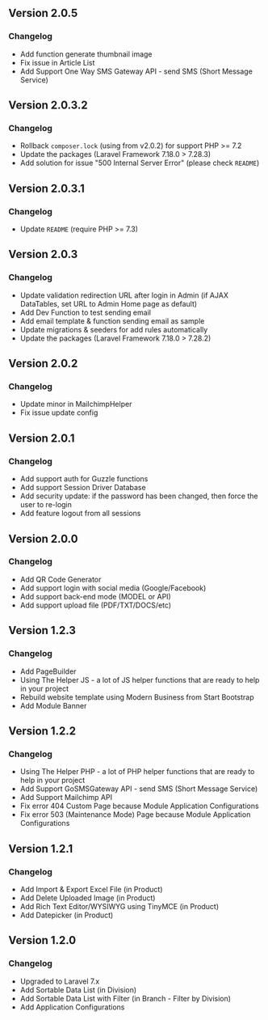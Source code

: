 ## Version 2.0.5
### Changelog
- Add function generate thumbnail image
- Fix issue in Article List
- Add Support One Way SMS Gateway API - send SMS (Short Message Service)

## Version 2.0.3.2
### Changelog
- Rollback `composer.lock` (using from v2.0.2) for support PHP >= 7.2
- Update the packages (Laravel Framework 7.18.0 > 7.28.3)
- Add solution for issue "500 Internal Server Error" (please check `README`)

## Version 2.0.3.1
### Changelog
- Update `README` (require PHP >= 7.3)

## Version 2.0.3
### Changelog
- Update validation redirection URL after login in Admin (if AJAX DataTables, set URL to Admin Home page as default)
- Add Dev Function to test sending email
- Add email template & function sending email as sample
- Update migrations & seeders for add rules automatically
- Update the packages (Laravel Framework 7.18.0 > 7.28.2)

## Version 2.0.2
### Changelog
- Update minor in MailchimpHelper
- Fix issue update config

## Version 2.0.1
### Changelog
- Add support auth for Guzzle functions
- Add support Session Driver Database
- Add security update: if the password has been changed, then force the user to re-login
- Add feature logout from all sessions

## Version 2.0.0
### Changelog
- Add QR Code Generator
- Add support login with social media (Google/Facebook)
- Add support back-end mode (MODEL or API)
- Add support upload file (PDF/TXT/DOCS/etc)

## Version 1.2.3
### Changelog
- Add PageBuilder
- Using The Helper JS - a lot of JS helper functions that are ready to help in your project
- Rebuild website template using Modern Business from Start Bootstrap
- Add Module Banner

## Version 1.2.2
### Changelog
- Using The Helper PHP - a lot of PHP helper functions that are ready to help in your project
- Add Support GoSMSGateway API - send SMS (Short Message Service)
- Add Support Mailchimp API
- Fix error 404 Custom Page because Module Application Configurations
- Fix error 503 (Maintenance Mode) Page because Module Application Configurations

## Version 1.2.1
### Changelog
- Add Import & Export Excel File (in Product)
- Add Delete Uploaded Image (in Product)
- Add Rich Text Editor/WYSIWYG using TinyMCE (in Product)
- Add Datepicker (in Product)

## Version 1.2.0
### Changelog
- Upgraded to Laravel 7.x
- Add Sortable Data List (in Division)
- Add Sortable Data List with Filter (in Branch - Filter by Division)
- Add Application Configurations